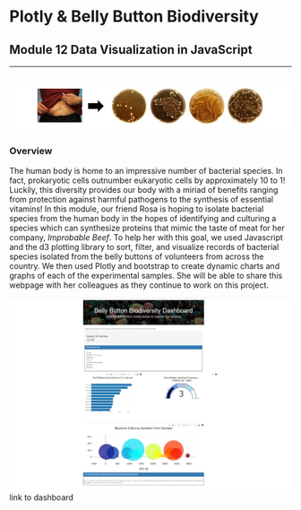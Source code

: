 # Plotly & Belly Button Biodiversity
## Module 12 Data Visualization in JavaScript
---
![image of bacteria](https://github.com/murphyk2021/Belly_button_bacteria/blob/4861ada1e0999c040a4dbd511ed7f98b5d17c642/images/bellybuttonbacteriav2.JPG)
---
### Overview
The human body is home to an impressive number of bacterial species.  In fact, prokaryotic cells outnumber eukaryotic cells by approximately 10 to 1! Luckily, this diversity provides our body with a miriad of benefits ranging from protection against harmful pathogens to the synthesis of essential vitamins!  In this module, our friend Rosa is hoping to isolate bacterial species from the human body in the hopes of identifying and culturing a species which can synthesize proteins that mimic the taste of meat for her company, *Improbable Beef*.  To help her with this goal, we used Javascript and the d3 plotting library to sort, filter, and visualize records of bacterial species isolated from the belly buttons of volunteers from across the country.  We then used Plotly and bootstrap to create dynamic charts and graphs of each of the experimental samples.  She will be able to share this webpage with her colleagues as they continue to work on this project.

![image of dashboard](https://github.com/murphyk2021/Belly_button_bacteria/blob/d8744648c01ba6a66c83ecb6decc269a815bae59/images/belly%20button%20dashboard.JPG)
link to dashboard
